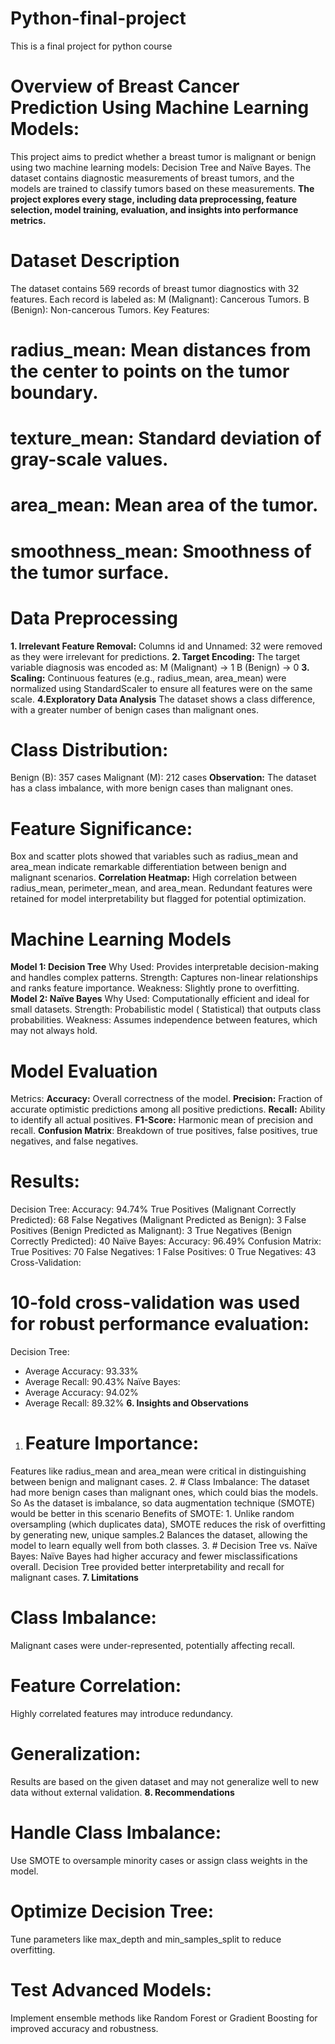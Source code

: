 # Python-final-project
This is a final project for python course
# Overview of Breast Cancer Prediction Using Machine Learning Models:
This project aims to predict whether a breast tumor is malignant or benign using two machine learning models: Decision Tree and Naïve Bayes. The dataset contains diagnostic measurements of breast tumors, and the models are trained to classify tumors based on these measurements.
**The project explores every stage, including data preprocessing, feature selection, model training, evaluation, and insights into performance metrics.**
# Dataset Description
The dataset contains 569 records of breast tumor diagnostics with 32 features. Each record is labeled as:
M (Malignant): Cancerous Tumors.
B (Benign): Non-cancerous Tumors.
Key Features:
# radius_mean: Mean distances from the center to points on the tumor boundary.
# texture_mean: Standard deviation of gray-scale values.
# area_mean: Mean area of the tumor.
# smoothness_mean: Smoothness of the tumor surface.
# Data Preprocessing
**1. Irrelevant Feature Removal:**
Columns id and Unnamed: 32 were removed as they were irrelevant for predictions.
**2. Target Encoding:**
The target variable diagnosis was encoded as:
M (Malignant) → 1
B (Benign) → 0
**3. Scaling:**
Continuous features (e.g., radius_mean, area_mean) were normalized using StandardScaler to ensure all features were on the same scale.
**4.Exploratory Data Analysis**
The dataset shows a class difference, with a greater number of benign cases than malignant ones. 
# Class Distribution:
Benign (B): 357 cases
Malignant (M): 212 cases
**Observation:** The dataset has a class imbalance, with more benign cases than malignant ones.
# Feature Significance:
Box and scatter plots showed that variables such as radius_mean and area_mean indicate remarkable differentiation between benign and malignant scenarios.
**Correlation Heatmap:**
High correlation between radius_mean, perimeter_mean, and area_mean.
Redundant features were retained for model interpretability but flagged for potential optimization.
# Machine Learning Models
**Model 1: Decision Tree**
Why Used:
Provides interpretable decision-making and handles complex patterns.
Strength:
Captures non-linear relationships and ranks feature importance.
Weakness:
Slightly prone to overfitting.
**Model 2: Naïve Bayes**
Why Used:
Computationally efficient and ideal for small datasets.
Strength:
Probabilistic model ( Statistical)  that outputs class probabilities.
Weakness:
Assumes independence between features, which may not always hold.
# Model Evaluation
Metrics:
**Accuracy:** Overall correctness of the model.
**Precision:** Fraction of accurate optimistic predictions among all positive predictions.
**Recall:** Ability to identify all actual positives.
**F1-Score:** Harmonic mean of precision and recall.
**Confusion Matrix**: Breakdown of true positives, false positives, true negatives, and false negatives.
# Results:
Decision Tree:
Accuracy: 94.74%
True Positives (Malignant Correctly Predicted): 68
False Negatives (Malignant Predicted as Benign): 3
False Positives (Benign Predicted as Malignant): 3
True Negatives (Benign Correctly Predicted): 40
Naïve Bayes:
Accuracy: 96.49%
Confusion Matrix:
True Positives: 70
False Negatives: 1
False Positives: 0
True Negatives: 43
Cross-Validation:
# 10-fold cross-validation was used for robust performance evaluation:
Decision Tree:
* Average Accuracy: 93.33%
* Average Recall: 90.43%
Naïve Bayes:
* Average Accuracy: 94.02%
* Average Recall: 89.32%
**6. Insights and Observations**
1.  # Feature Importance:
Features like radius_mean and area_mean were critical in distinguishing between benign and malignant cases.
2. # Class Imbalance:
The dataset had more benign cases than malignant ones, which could bias the models.
So As the dataset is imbalance, so data augmentation technique (SMOTE) would be better in this scenario
Benefits of SMOTE: 1. Unlike random oversampling (which duplicates data), SMOTE reduces the risk of overfitting by generating new, unique samples.2 Balances the dataset, allowing the model to learn equally well from both classes.
3. # Decision Tree vs. Naïve Bayes:
Naïve Bayes had higher accuracy and fewer misclassifications overall.
Decision Tree provided better interpretability and recall for malignant cases.
**7. Limitations**
# Class Imbalance:
Malignant cases were under-represented, potentially affecting recall.
# Feature Correlation:
Highly correlated features may introduce redundancy.
# Generalization:
Results are based on the given dataset and may not generalize well to new data without external validation.
**8. Recommendations**
# Handle Class Imbalance:
Use SMOTE to oversample minority cases or assign class weights in the model.
# Optimize Decision Tree:
Tune parameters like max_depth and min_samples_split to reduce overfitting.
# Test Advanced Models:
Implement ensemble methods like Random Forest or Gradient Boosting for improved accuracy and robustness.
